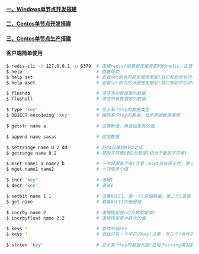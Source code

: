 #### [一、Windows单节点开发搭建][1]
#### [二、Centos单节点开发搭建][2]
#### [三、Centos单节点生产搭建][3]


#### 客户端简单使用
```bash
$ redis-cli -h 127.0.0.1 -p 6379  # 连接redis(如果是连接有密码的redis，在连接成功后，输入 auth，再输入密码即可)
$ help                            # 查看帮助
$ help set                        # 查看set命令的简单使用帮助(其它帮助命令同理)
$ help @set                       # 查看set命令的详细使用帮助(其它帮助命令同理)

$ flushdb                         # 清空当前数据库的数据
$ flushall                        # 清空所有数据库的数据

$ type 'key'                      # 显示某个key的数据类型
$ OBJECT encodeing 'key'          # 编码某个key的数据，显示原始数据类型

$ getstr name a                   # 设置新值，再返回原有的值

$ append name sasas               # 追加数据

$ settrange name 0 2 dd           # 将dd设置到0到2之间
$ getrange name 0 2               # 获取字符串0到2的数据(相当于截取字符串) 

$ mset name1 a name2 b            # 一次设置多个值(注意：mset具有原子性，要么全部成功要么全部失败)
$ mget name1 name2                # 一次取多个值

$ incr 'key'                      # 递增1
$ decr 'key'                      # 递减1

$ setbit name 1 1                 # 设置ASCII，第一个1是偏移量，第二个1是值
$ get name                        # 看看ASCII的值是啥

$ incrby name 2                   # 递增指定值(可负数就是减) 
$ incrbyfloat name 2.2            # 递增指定带小数点的值 

$ keys *                          # 查找所有key
$ keys ?                          # 查找只有一个字符的key(注意：写几个?号代表查找几个字符的key)

$ strlen 'key'                    # 显示某个key的数据长度(适用于string类型数据)
```



[1]: https://github.com/firechiang/redis-test/tree/master/docs/windows-single-node-install-dev.md
[2]: https://github.com/firechiang/redis-test/tree/master/docs/centos-single-node-install-dev.md
[3]: https://github.com/firechiang/redis-test/tree/master/docs/centos-single-node-install-prod.md
